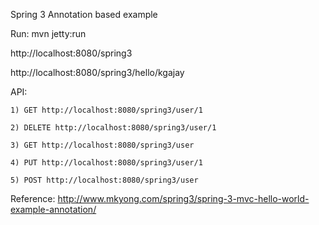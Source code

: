 Spring 3 Annotation based example

Run: mvn jetty:run

http://localhost:8080/spring3

http://localhost:8080/spring3/hello/kgajay

API:

    1) GET http://localhost:8080/spring3/user/1

    2) DELETE http://localhost:8080/spring3/user/1

    3) GET http://localhost:8080/spring3/user

    4) PUT http://localhost:8080/spring3/user/1

    5) POST http://localhost:8080/spring3/user


Reference: http://www.mkyong.com/spring3/spring-3-mvc-hello-world-example-annotation/